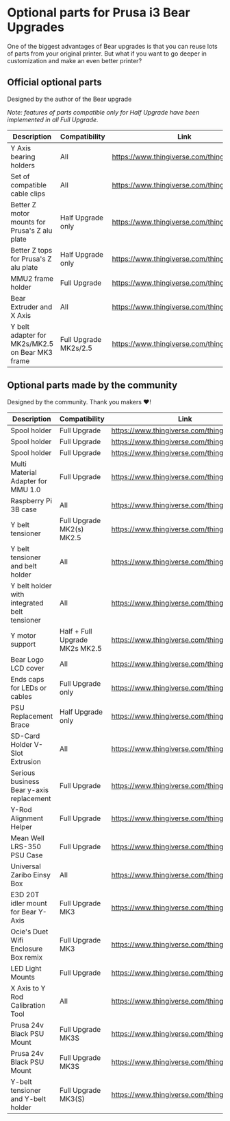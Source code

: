 # Optional parts for Prusa i3 Bear Upgrades

One of the biggest advantages of Bear upgrades is that you can reuse lots of parts from your original printer. But what if you want to go deeper in customization and make an even better printer?


## Official optional parts

Designed by the author of the Bear upgrade

*Note: features of parts compatible only for Half Upgrade have been implemented in all Full Upgrade.*

| Description | Compatibility | Link |
|-------------|---------------|------|
| Y Axis bearing holders | All | https://www.thingiverse.com/thing:2823171 |
| Set of compatible cable clips | All | https://www.thingiverse.com/thing:2676595 |
| Better Z motor mounts for Prusa's Z alu plate | Half Upgrade only | https://www.thingiverse.com/thing:2775169 |
| Better Z tops for Prusa's Z alu plate | Half Upgrade only | https://www.thingiverse.com/thing:2552246 |
| MMU2 frame holder | Full Upgrade | https://www.thingiverse.com/thing:3090300 |
| Bear Extruder and X Axis | All | https://www.thingiverse.com/thing:3226689 |
| Y belt adapter for MK2s/MK2.5 on Bear MK3 frame | Full Upgrade MK2s/2.5 | https://www.thingiverse.com/thing:3468567 |


## Optional parts made by the community 

Designed by the community. Thank you makers :heart:!

| Description | Compatibility | Link |
|-------------|---------------|------|
| Spool holder | Full Upgrade | https://www.thingiverse.com/thing:2846383 |
| Spool holder | Full Upgrade | https://www.thingiverse.com/thing:3068093 |
| Spool holder | Full Upgrade | https://www.thingiverse.com/thing:3142106 |
| Multi Material Adapter for MMU 1.0 | Full Upgrade | https://www.thingiverse.com/thing:2831583 |
| Raspberry Pi 3B case | All | https://www.thingiverse.com/thing:2869086 |
| Y belt tensioner | Full Upgrade MK2(s) MK2.5 | https://www.thingiverse.com/thing:2904281 |
| Y belt tensioner and belt holder | All | https://www.thingiverse.com/thing:2995737 |
| Y belt holder with integrated belt tensioner | All | https://www.thingiverse.com/thing:3069061 |
| Y motor support | Half + Full Upgrade<br/>MK2s MK2.5 | https://www.thingiverse.com/thing:2929471 |
| Bear Logo LCD cover | All | https://www.thingiverse.com/thing:2941711 |
| Ends caps for LEDs or cables | Full Upgrade only | https://www.thingiverse.com/thing:2958238 |
| PSU Replacement Brace | Half Upgrade only | https://www.thingiverse.com/thing:3087074 | 
| SD-Card Holder V-Slot Extrusion | All | https://www.thingiverse.com/thing:3198211 |
| Serious business Bear y-axis replacement | Full Upgrade | https://www.thingiverse.com/thing:3122625 |
| Y-Rod Alignment Helper | Full Upgrade | https://www.thingiverse.com/thing:3153637 |
| Mean Well LRS-350 PSU Case | Full Upgrade | https://www.thingiverse.com/thing:3180564 |
| Universal Zaribo Einsy Box | All | https://www.thingiverse.com/thing:3239428/ |
| E3D 20T idler mount for Bear Y-Axis | Full Upgrade MK3 | https://www.thingiverse.com/thing:3309424 |
| Ocie's Duet Wifi Enclosure Box remix | Full Upgrade MK3 | https://www.thingiverse.com/thing:3642653 |
| LED Light Mounts | Full Upgrade | https://www.thingiverse.com/thing:3619763 |
| X Axis to Y Rod Calibration Tool  | All | https://www.thingiverse.com/thing:3645355 |
| Prusa 24v Black PSU Mount | Full Upgrade MK3S | https://www.thingiverse.com/thing:3664281 |
| Prusa 24v Black PSU Mount | Full Upgrade MK3S | https://www.thingiverse.com/thing:3700587 |
| Y-belt tensioner and Y-belt holder | Full Upgrade MK3(S) | https://www.thingiverse.com/thing:3502543 |
